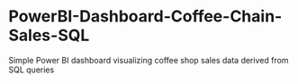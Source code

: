# PowerBI-Dashboard-Coffee-Chain-Sales-SQL
Simple Power BI dashboard visualizing coffee shop sales data derived from SQL queries
